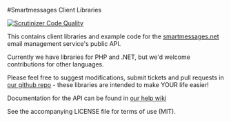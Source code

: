 #Smartmessages Client Libraries

[![Scrutinizer Code Quality](https://scrutinizer-ci.com/g/Smartmessages/SmartmessagesClients/badges/quality-score.png?s=a779898df1a3796778b615b6dff9588eccc6156f)](https://scrutinizer-ci.com/g/Smartmessages/SmartmessagesClients/)

This contains client libraries and example code for the [smartmessages.net](http://info.smartmessages.net/) email management service's public API.

Currently we have libraries for PHP and .NET, but we'd welcome contributions for other languages.

Please feel free to suggest modifications, submit tickets and pull requests in [our github repo](https://github.com/Synchro/SmartmessagesClients) - these libraries are intended to make YOUR life easier!

Documentation for the API can be found in [our help wiki](http://wiki.smartmessages.net/#API)

See the accompanying LICENSE file for terms of use (MIT).